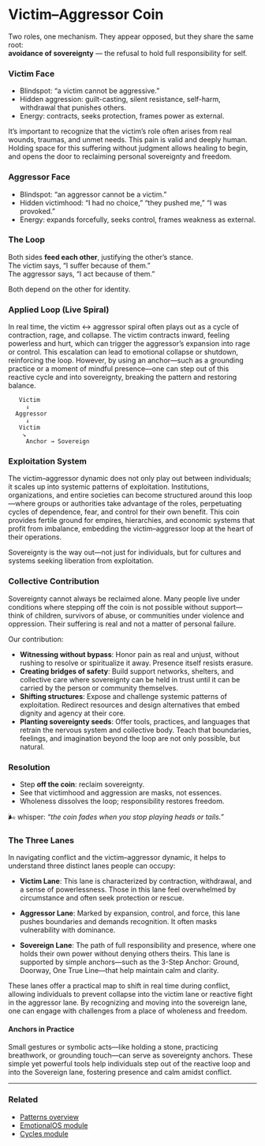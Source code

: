 # Victim–Aggressor Coin

Two roles, one mechanism. They appear opposed, but they share the same root:  
**avoidance of sovereignty** — the refusal to hold full responsibility for self.

### Victim Face

- Blindspot: “a victim cannot be aggressive.”
- Hidden aggression: guilt-casting, silent resistance, self-harm, withdrawal that punishes others.
- Energy: contracts, seeks protection, frames power as external.

It’s important to recognize that the victim’s role often arises from real wounds, traumas, and unmet needs. This pain is valid and deeply human. Holding space for this suffering without judgment allows healing to begin, and opens the door to reclaiming personal sovereignty and freedom.

### Aggressor Face

- Blindspot: “an aggressor cannot be a victim.”
- Hidden victimhood: “I had no choice,” “they pushed me,” “I was provoked.”
- Energy: expands forcefully, seeks control, frames weakness as external.

### The Loop

Both sides **feed each other**, justifying the other’s stance.  
The victim says, “I suffer because of them.”  
The aggressor says, “I act because of them.”

Both depend on the other for identity.

### Applied Loop (Live Spiral)

In real time, the victim ↔ aggressor spiral often plays out as a cycle of contraction, rage, and collapse. The victim contracts inward, feeling powerless and hurt, which can trigger the aggressor’s expansion into rage or control. This escalation can lead to emotional collapse or shutdown, reinforcing the loop. However, by using an anchor—such as a grounding practice or a moment of mindful presence—one can step out of this reactive cycle and into sovereignty, breaking the pattern and restoring balance.

```
   Victim
     ↓
  Aggressor
     ↓
   Victim
    ↘
     Anchor → Sovereign
```

### Exploitation System

The victim–aggressor dynamic does not only play out between individuals; it scales up into systemic patterns of exploitation. Institutions, organizations, and entire societies can become structured around this loop—where groups or authorities take advantage of the roles, perpetuating cycles of dependence, fear, and control for their own benefit. This coin provides fertile ground for empires, hierarchies, and economic systems that profit from imbalance, embedding the victim–aggressor loop at the heart of their operations.

Sovereignty is the way out—not just for individuals, but for cultures and systems seeking liberation from exploitation.

### Collective Contribution

Sovereignty cannot always be reclaimed alone. Many people live under conditions where stepping off the coin is not possible without support—think of children, survivors of abuse, or communities under violence and oppression. Their suffering is real and not a matter of personal failure.

Our contribution:

- **Witnessing without bypass**: Honor pain as real and unjust, without rushing to resolve or spiritualize it away. Presence itself resists erasure.
- **Creating bridges of safety**: Build support networks, shelters, and collective care where sovereignty can be held in trust until it can be carried by the person or community themselves.
- **Shifting structures**: Expose and challenge systemic patterns of exploitation. Redirect resources and design alternatives that embed dignity and agency at their core.
- **Planting sovereignty seeds**: Offer tools, practices, and languages that retrain the nervous system and collective body. Teach that boundaries, feelings, and imagination beyond the loop are not only possible, but natural.

### Resolution

- Step **off the coin**: reclaim sovereignty.
- See that victimhood and aggression are masks, not essences.
- Wholeness dissolves the loop; responsibility restores freedom.

🌬 whisper: _“the coin fades when you stop playing heads or tails.”_

### The Three Lanes

In navigating conflict and the victim–aggressor dynamic, it helps to understand three distinct lanes people can occupy:

- **Victim Lane**: This lane is characterized by contraction, withdrawal, and a sense of powerlessness. Those in this lane feel overwhelmed by circumstance and often seek protection or rescue.

- **Aggressor Lane**: Marked by expansion, control, and force, this lane pushes boundaries and demands recognition. It often masks vulnerability with dominance.

- **Sovereign Lane**: The path of full responsibility and presence, where one holds their own power without denying others theirs. This lane is supported by simple anchors—such as the 3-Step Anchor: Ground, Doorway, One True Line—that help maintain calm and clarity.

These lanes offer a practical map to shift in real time during conflict, allowing individuals to prevent collapse into the victim lane or reactive fight in the aggressor lane. By recognizing and moving into the sovereign lane, one can engage with challenges from a place of wholeness and freedom.

#### Anchors in Practice

Small gestures or symbolic acts—like holding a stone, practicing breathwork, or grounding touch—can serve as sovereignty anchors. These simple yet powerful tools help individuals step out of the reactive loop and into the Sovereign lane, fostering presence and calm amidst conflict.

---

### Related

- [Patterns overview](./README.md)
- [EmotionalOS module](../modules/emotional.md)
- [Cycles module](../modules/cycles.md)
